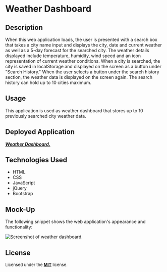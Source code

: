 # Weather Dashboard

## Description

When this web application loads, the user is presented with a search box that takes a city name input and displays the city, date and current weather as well as a 5-day forecast for the searched city. The weather details displayed include temperature, humidity, wind speed and an icon representation of current weather conditions. When a city is searched, the city is saved in localStorage and displayed on the screen as a button under "Search History." When the user selects a button under the search history section, the weather data is displayed on the screen again. The search history can hold up to 10 cities maximum.

## Usage

This application is used as weather dashboard that stores up to 10 previously searched city weather data.

## Deployed Application
<a href="https://techmack92.github.io/weather-dashboard/">***Weather Dashboard.***</a>

## Technologies Used
+ HTML
+ CSS
+ JavaScript
+ jQuery
+ Bootstrap


## Mock-Up

The following snippet shows the web application's appearance and functionality:

![Screenshot of weather dashboard.](./assets/images/planner.png)

## License

<font size="2"> Licensed under the <a href="https://github.com/techmack92/weather-dashboard/blob/main/LICENSE"> **MIT**</a> license.</font>
